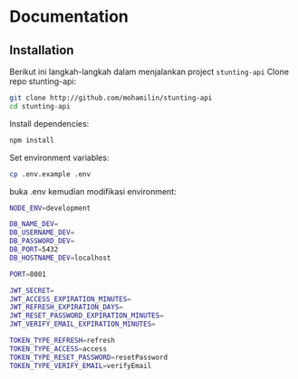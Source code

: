 # Documentation

## Installation

Berikut ini langkah-langkah dalam menjalankan project  `stunting-api`
Clone repo stunting-api:

```bash
git clone http://github.com/mohamilin/stunting-api
cd stunting-api
```

Install dependencies:

```bash
npm install
```

Set  environment variables:

```bash
cp .env.example .env
```
buka .env kemudian modifikasi environment:
```bash
NODE_ENV=development

DB_NAME_DEV=
DB_USERNAME_DEV=
DB_PASSWORD_DEV=
DB_PORT=5432 
DB_HOSTNAME_DEV=localhost

PORT=8001

JWT_SECRET=
JWT_ACCESS_EXPIRATION_MINUTES=
JWT_REFRESH_EXPIRATION_DAYS=
JWT_RESET_PASSWORD_EXPIRATION_MINUTES=
JWT_VERIFY_EMAIL_EXPIRATION_MINUTES=

TOKEN_TYPE_REFRESH=refresh
TOKEN_TYPE_ACCESS=access
TOKEN_TYPE_RESET_PASSWORD=resetPassword
TOKEN_TYPE_VERIFY_EMAIL=verifyEmail
```
